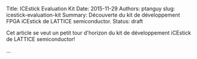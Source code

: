 Title: ICEstick Evaluation Kit
Date: 2015-11-29
Authors: ptanguy
slug: icestick-evaluation-kit
Summary: Découverte du kit de développement FPGA iCEstick de LATTICE semiconductor.
Status: draft

Cet article se veut un petit tour d'horizon du kit de développement iCEstick de LATTICE semiconductor!

...
